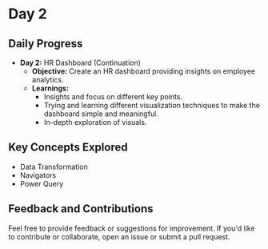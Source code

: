 # Day 2

## Daily Progress

- **Day 2:** HR Dashboard (Continuation)
  - **Objective:** Create an HR dashboard providing insights on employee analytics.
  - **Learnings:**
    - Insights and focus on different key points.
    - Trying and learning different visualization techniques to make the dashboard simple and meaningful.
    - In-depth exploration of visuals.


## Key Concepts Explored

- Data Transformation
- Navigators
- Power Query


## Feedback and Contributions

Feel free to provide feedback or suggestions for improvement. If you'd like to contribute or collaborate, open an issue or submit a pull request.

